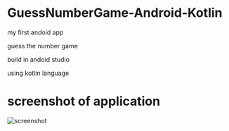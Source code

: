 # GuessNumberGame-Android-Kotlin

my first andoid app

guess the number game

build in andoid studio

using kotlin language

# screenshot of application
![screenshot](https://github.com/abdulwaheedchachar/GuessNumberGame-Android-Kotlin/blob/master/screenshot.png)
